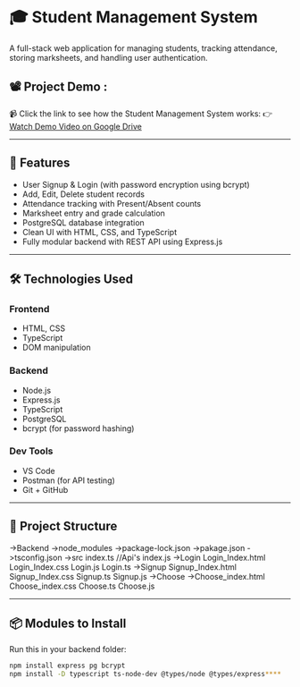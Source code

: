 # 🎓 Student Management System

A full-stack web application for managing students, tracking attendance, storing marksheets, and handling user authentication.
## 📽️ Project Demo :
   📹 Click the link to see how the Student Management System works:
   👉 [Watch Demo Video on Google Drive](https://drive.google.com/file/d/1hO_SYdiFYFtvPNYNgaFFz6kOYMCgkmn3/view?usp=sharing)

---

## 🚀 Features

- User Signup & Login (with password encryption using bcrypt)
- Add, Edit, Delete student records
- Attendance tracking with Present/Absent counts
- Marksheet entry and grade calculation
- PostgreSQL database integration
- Clean UI with HTML, CSS, and TypeScript
- Fully modular backend with REST API using Express.js

---

## 🛠️ Technologies Used

### Frontend
- HTML, CSS
- TypeScript
- DOM manipulation

### Backend
- Node.js
- Express.js
- TypeScript
- PostgreSQL
- bcrypt (for password hashing)

### Dev Tools
- VS Code
- Postman (for API testing)
- Git + GitHub

---

## 📁 Project Structure

->Backend
 ->node_modules
 ->package-lock.json
 ->pakage.json
 ->tsconfig.json
 ->src
   index.ts   //Api's
   index.js
  ->Login
    Login_Index.html
    Login_Index.css
    Login.js
    Login.ts
  ->Signup
    Signup_Index.html
    Signup_Index.css
    Signup.ts
    Signup.js
  ->Choose
    ->Choose_index.html
      Choose_index.css
      Choose.ts
      Choose.js
  
---

## 📦 Modules to Install

Run this in your backend folder:

```bash
npm install express pg bcrypt
npm install -D typescript ts-node-dev @types/node @types/express****
